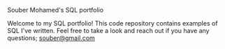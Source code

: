Souber Mohamed's SQL portfolio

Welcome to my SQL portfolio! This code repository contains examples of SQL I've written. Feel free to take a look and reach out if you have any questions;
souber@gmail.com
